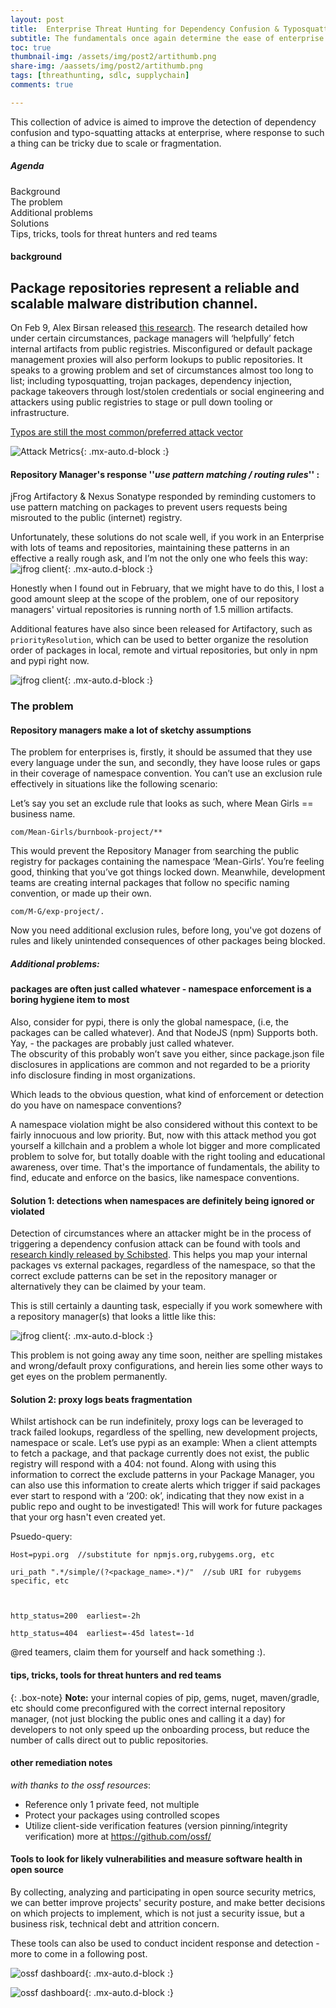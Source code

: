 ```yaml
---
layout: post
title: 	Enterprise Threat Hunting for Dependency Confusion & Typosquatting
subtitle: The fundamentals once again determine the ease of enterprise response.
toc: true
thumbnail-img: /assets/img/post2/artithumb.png
share-img: /aassets/img/post2/artithumb.png
tags: [threathunting, sdlc, supplychain]
comments: true

---
```


This collection of advice is aimed to improve the detection of dependency confusion and typo-squatting attacks at enterprise, where response to such a thing can be tricky due to scale or fragmentation.

##### Agenda
Background  
The problem  
Additional problems  
Solutions  
Tips, tricks, tools for threat hunters and red teams  


#### background
##  Package repositories represent a reliable and scalable malware distribution channel.


On Feb 9, Alex Birsan released [this research](https://medium.com/@alex.birsan/dependency-confusion-4a5d60fec610).
The research detailed how under certain circumstances, package managers will ‘helpfully’ fetch internal artifacts from public registries. Misconfigured or default package management proxies will also perform lookups to public repositories.
It speaks to a growing problem and set of circumstances almost too long to list; including typosquatting, trojan packages, dependency injection,  package takeovers through lost/stolen credentials or social engineering  and attackers using public registries to stage or pull down tooling or infrastructure.

[Typos are still the most common/preferred attack vector](https://link.springer.com/chapter/10.1007%2F978-3-030-52683-2_2)

![Attack Metrics](/assets/img/post2/attack_type.png){: .mx-auto.d-block :}

#### Repository Manager's response ''_use pattern matching / routing rules_'' :

jFrog Artifactory & Nexus Sonatype responded by reminding customers to use pattern matching on packages to prevent  users requests being misrouted to the public (internet) registry.

Unfortunately, these solutions do not scale well, if you work in an Enterprise with lots of teams and repositories, maintaining these patterns in an effective a really rough ask, and I’m not the only one who feels this way:
 ![jfrog client](/assets/img/post2/jfrogfeelies.png){: .mx-auto.d-block :}

 Honestly when I found out in February, that we might have to do this, I lost a good amount sleep at the scope of the problem, one of our repository managers' virtual repositories is running north of 1.5 million artifacts.

 Additional features have also since been released for Artifactory, such as `priorityResolution`, which can be used to better organize the resolution order of packages in local, remote and virtual repositories, but only in npm and pypi right now.

 ![jfrog client](/assets/img/post2/priorityresolution.png){: .mx-auto.d-block :}

### The problem
####  Repository managers make a lot of sketchy assumptions

 The problem for enterprises is, firstly, it should be assumed that they use every language under the sun, and secondly, they have loose rules or gaps in their coverage of namespace convention.
 You can’t use an exclusion rule effectively in situations like the following scenario:

 Let’s say you set an exclude rule  that looks as such, where Mean Girls == business name.
 ~~~
 com/Mean-Girls/burnbook-project/**
 ~~~
  This would prevent the Repository Manager from searching the public registry for packages containing the namespace ‘Mean-Girls’.
 You’re feeling good, thinking that you’ve got things locked down. Meanwhile, development teams are creating internal packages that follow no specific naming convention, or made up their own.
 ~~~
 com/M-G/exp-project/.
 ~~~
 Now you need additional exclusion rules, before long, you've got dozens of rules and likely unintended consequences of other packages being blocked.

##### Additional problems:
####  packages are often just called whatever - namespace enforcement is a boring hygiene item to most

 Also, consider for pypi, there is only the global namespace, (i.e, the packages can be called whatever).
 And that NodeJS (npm) Supports both. Yay, - the packages are probably just called whatever.  
 The obscurity of this probably won’t save you either, since package.json file disclosures in applications are common and not regarded to be a priority info disclosure finding in most organizations.

 Which leads to the obvious question, what kind of enforcement or detection do you have on namespace conventions?

 A namespace violation might be also considered without this context to be fairly innocuous and low priority.
 But, now with this attack method you got yourself a killchain and a problem a whole lot bigger and more complicated problem to solve for, but totally doable with the right tooling and educational awareness, over time.
 That's the importance of fundamentals, the ability to find, educate and enforce on the basics, like namespace conventions.

#### Solution 1: detections when namespaces are definitely being ignored or violated

 Detection of circumstances where an attacker might be in the process of triggering a dependency confusion attack can be found with tools and [research kindly released by Schibsted](https://github.com/schibsted/artishock). This helps you map your internal packages vs external packages, regardless of the namespace, so that the correct exclude patterns can be set in the repository manager or alternatively they can be claimed by your team.

This is still certainly a daunting task, especially if you work somewhere with a repository manager(s) that looks a little like this:

![jfrog client](/assets/img/post2/artycount.png){: .mx-auto.d-block :}


This problem is not going away any time soon, neither are spelling mistakes and wrong/default proxy configurations, and herein lies some other ways to get eyes on the problem permanently.

#### Solution 2: proxy logs beats fragmentation

Whilst artishock can be run indefinitely, proxy logs can be leveraged to track failed lookups, regardless of the spelling, new development projects, namespace or scale.
Let’s use pypi as an example: When a client attempts to fetch a package, and that package currently does not exist, the public registry will respond with a 404: not found.
Along with using this information to correct the exclude patterns in your Package Manager, you can also use this information to create alerts which trigger if said packages ever start to respond with a ‘200: ok’, indicating that they now exist in a public repo and ought to be investigated!
This will work for future packages that your org hasn't even created yet.

Psuedo-query:

~~~
Host=pypi.org  //substitute for npmjs.org,rubygems.org, etc

uri_path ".*/simple/(?<package_name>.*)/"  //sub URI for rubygems specific, etc



http_status=200  earliest=-2h

http_status=404  earliest=-45d latest=-1d
~~~

@red teamers, claim them for yourself and hack something :).


#### tips, tricks, tools for threat hunters and red teams

{: .box-note}
**Note:** your internal copies of pip, gems, nuget, maven/gradle, etc should come preconfigured with the correct  internal repository manager, (not just blocking the public ones and calling it a day) for developers to not only speed up the onboarding process, but reduce the number of calls direct out to public repositories.

#### other remediation notes

_with thanks to the ossf resources_:
- Reference only 1 private feed, not multiple
- Protect your packages using controlled scopes
- Utilize client-side verification features (version pinning/integrity verification)
more at https://github.com/ossf/  


#### Tools to look for likely vulnerabilities and measure software health in open source

By collecting, analyzing and participating in open source security metrics, we can better improve projects' security posture, and make better decisions on which projects to implement, which is not just a security issue, but a business risk, technical debt and attrition concern.

These tools can also be used to conduct incident response and detection - more to come in a following post.

![ossf dashboard](/assets/img/post2/ossf_metrics.png){: .mx-auto.d-block :}

![ossf dashboard](/assets/img/post2/metrics_model.png){: .mx-auto.d-block :}
